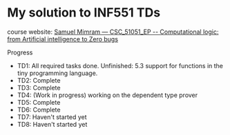 # My solution to INF551 TDs

course website: [Samuel Mimram — CSC_51051_EP -- Computational logic: from Artificial intelligence to Zero bugs](https://www.lix.polytechnique.fr/Labo/Samuel.Mimram/teaching/INF551/)

Progress

- TD1: All required tasks done. Unfinished: 5.3 support for functions in the tiny programming language.
- TD2: Complete
- TD3: Complete
- TD4: (Work in progress) working on the dependent type prover
- TD5: Complete
- TD6: Complete
- TD7: Haven't started yet
- TD8: Haven't started yet
